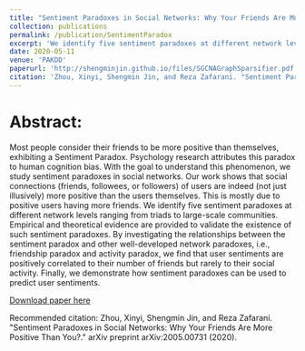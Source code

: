 ```yaml
---
title: "Sentiment Paradoxes in Social Networks: Why Your Friends Are More Positive Than You?"
collection: publications
permalink: /publication/SentimentParadox
excerpt: 'We identify five sentiment paradoxes at different network levels.'
date: 2020-05-11
venue: 'PAKDD'
paperurl: 'http://shengminjin.github.io/files/SGCNAGraphSparsifier.pdf'
citation: 'Zhou, Xinyi, Shengmin Jin, and Reza Zafarani. "Sentiment Paradoxes in Social Networks: Why Your Friends Are More Positive Than You?." arXiv preprint arXiv:2005.00731 (2020).'
---
```

Abstract:
======
Most people consider their friends to be more positive than themselves, exhibiting a Sentiment Paradox. Psychology research attributes this paradox to human cognition bias. With the goal to understand this phenomenon, we study sentiment paradoxes in social networks. Our work shows that social connections (friends, followees, or followers) of users are indeed (not just illusively) more positive than the users themselves. This is mostly due to positive users having more friends. We identify five sentiment paradoxes at different network levels ranging from triads to large-scale communities. Empirical and theoretical evidence are provided to validate the existence of such sentiment paradoxes. By investigating the relationships between the sentiment paradox and other
well-developed network paradoxes, i.e., friendship paradox and activity paradox, we find that user sentiments are positively correlated to their number of friends but rarely to their social activity. Finally, we demonstrate how sentiment paradoxes can be used to predict user sentiments.

[Download paper here](http://shengminjin.github.io/files/SentimentParadox-ICWSM20.pdf)

Recommended citation: Zhou, Xinyi, Shengmin Jin, and Reza Zafarani. "Sentiment Paradoxes in Social Networks: Why Your Friends Are More Positive Than You?." arXiv preprint arXiv:2005.00731 (2020).
